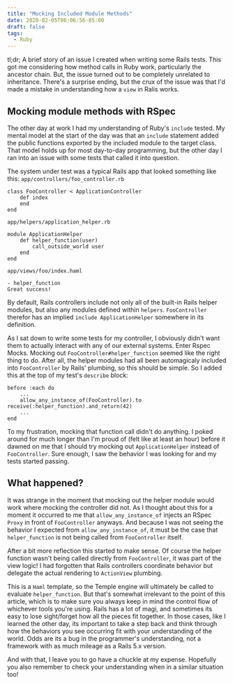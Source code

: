```yaml
---
title: "Mocking Included Module Methods"
date: 2020-02-05T06:06:56-05:00
draft: false
tags:
  - Ruby
---
```


tl;dr; A brief story of an issue I created when writing some Rails tests.
This got me considering how method calls in Ruby work, particularly the ancestor chain.
But, the issue turned out to be completely unrelated to inheritance.
There's a surprise ending, but the crux of the issue was that I'd made a mistake in understanding how a `view` in Ralis works.

## Mocking module methods with RSpec
The other day at work I had my understanding of Ruby's `include` tested.
My mental model at the start of the day was that an `include` statement added the public functions exported by the included module to the target class.
That model holds up for most day-to-day programming, but the other day I ran into an issue with some tests that called it into question.

The system under test was a typical Rails app that looked something like this:
`app/controllers/foo_controller.rb`
```
class FooController < ApplicationController
    def index
    end
end
```

`app/helpers/application_helper.rb`
```
module ApplicationHelper
    def helper_function(user)
        call_outside_world user
    end
end
```

`app/views/foo/index.haml`
```
- helper_function
Great success!
```

By default, Rails controllers include not only all of the built-in Rails helper modules, but also any modules defined within `helpers`.
`FooController` therefor has an implied `include ApplicationHelper` somewhere in its definition.

As I sat down to write some tests for my controller, I obviously didn't want them to actually interact with any of our external systems.
Enter Rspec Mocks.
Mocking out `FooController#helper_function` seemed like the right thing to do.
After all, the helper modules had all been automagicaly included into `FooController` by Rails' plumbing, so this should be simple.
So I added this at the top of my test's `describe` block:

```
before :each do
    ...
    allow_any_instance_of(FooController).to receive(:helper_function).and_return(42)
    ...
end
```

To my frustration, mocking that function call didn't do anything.
I poked around for much longer than I'm proud of (felt like at least an hour) before it dawned on me that I should try mocking out `ApplicationHelper` instead of `FooController`.
Sure enough, I saw the behavior I was looking for and my tests started passing.

## What happened?

It was strange in the moment that mocking out the helper module would work where mocking the controller did not.
As I thought about this for a moment it occurred to me that `allow_any_instance_of` injects an RSpec `Proxy` in front of `FooController` anyways.
And because I was not seeing the behavior I expected from `allow_any_instance_of`, it must be the case that `helper_function` is not being called from `FooController` itself.

After a bit more reflection this started to make sense.
Of course the helper function wasn't being called directly from `FooController`, it was part of the view logic!
I had forgotten that Rails controllers coordinate behavior but delegate the actual rendering to `ActionView` plumbing.

This is a `Haml` template, so the Temple engine will ultimately be called to evaluate `helper_function`.
But that's somewhat irrelevant to the point of this article, which is to make sure you always keep in mind the control flow of whichever tools you're using.
Rails has a lot of magi, and sometimes its easy to lose sight/forget how all the pieces fit together.
In those cases, like I learned the other day, its important to take a step back and think through how the behaviors you see occurring fit with your understanding of the world.
Odds are its a bug in the programmer's understanding, not a framework with as much mileage as a Rails 5.x version.

And with that, I leave you to go have a chuckle at my expense.
Hopefully you also remember to check your understanding when in a similar situation too!
